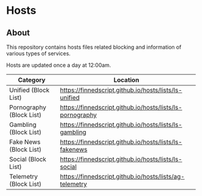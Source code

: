 # Hosts
## About
This repository contains hosts files related blocking and information of various types of services.

Hosts are updated once a day at 12:00am.

| Category                | Location                                                  |
|-------------------------|-----------------------------------------------------------|
| Unified (Block List)    | https://finnedscript.github.io/hosts/lists/ls-unified      |
| Pornography (Block List)| https://finnedscript.github.io/hosts/lists/ls-pornography  |
| Gambling (Block List)   | https://finnedscript.github.io/hosts/lists/ls-gambling     |
| Fake News (Block List)  | https://finnedscript.github.io/hosts/lists/ls-fakenews     |
| Social (Block List)     | https://finnedscript.github.io/hosts/lists/ls-social       |
| Telemetry (Block List)  | https://finnedscript.github.io/hosts/lists/ag-telemetry    |

